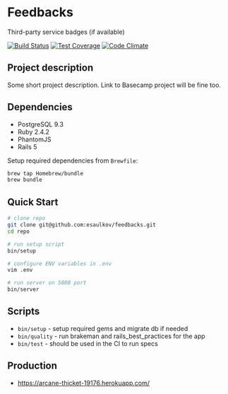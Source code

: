 # Feedbacks

Third-party service badges (if available)

[![Build Status](https://semaphoreapp.com/api/v1/projects/31b68af8b073708a56e4e005bbcba2af4802816d/76140/shields_badge.png)](https://semaphoreapp.com/fs/rails-base)
[![Test Coverage](https://codeclimate.com/github/fs/rails-base/badges/coverage.svg)](https://codeclimate.com/github/fs/rails-base)
[![Code Climate](https://codeclimate.com/github/fs/rails-base.png)](https://codeclimate.com/github/fs/rails-base)

## Project description

Some short project description. Link to Basecamp project will be fine too.

## Dependencies

* PostgreSQL 9.3
* Ruby 2.4.2
* PhantomJS
* Rails 5

Setup required dependencies from `Brewfile`:
```bash
brew tap Homebrew/bundle
brew bundle
```

## Quick Start

```bash
# clone repo
git clone git@github.com:esaulkov/feedbacks.git
cd repo

# run setup script
bin/setup

# configure ENV variables in .env
vim .env

# run server on 5000 port
bin/server
```

## Scripts

* `bin/setup` - setup required gems and migrate db if needed
* `bin/quality` - run brakeman and rails_best_practices for the app
* `bin/test` - should be used in the CI to run specs

## Production

* https://arcane-thicket-19176.herokuapp.com/
